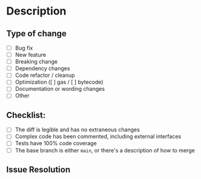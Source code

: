 # Description

<!-- Describe the changes introduced in this pull request. -->
<!-- Include any context necessary for understanding the PR's purpose. -->

## Type of change

- [ ] Bug fix <!-- (non-breaking change which fixes an issue) -->
- [ ] New feature <!-- (non-breaking change which adds functionality) -->
- [ ] Breaking change <!-- (would cause existing functionality to not work as expected) -->
- [ ] Dependency changes
- [ ] Code refactor / cleanup
- [ ] Optimization ([ ] gas / [ ] bytecode)
- [ ] Documentation or wording changes
- [ ] Other

## Checklist:

- [ ] The diff is legible and has no extraneous changes
- [ ] Complex code has been commented, including external interfaces
- [ ] Tests have 100% code coverage
- [ ] The base branch is either `main`, or there's a description of how to merge

## Issue Resolution

<!-- If this PR addresses an issue, note that here: e.g., Closes/Fixes/Resolves #1346. -->
